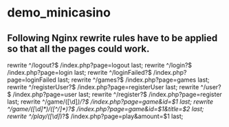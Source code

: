 # demo_minicasino

## Following Nginx rewrite rules have to be applied so that all the pages could work.

rewrite ^/logout?$ /index.php?page=logout last;
rewrite ^/login?$ /index.php?page=login last;
rewrite ^/loginFailed?$ /index.php?page=loginFailed last;
rewrite ^/games?$ /index.php?page=games last;
rewrite ^/registerUser?$ /index.php?page=registerUser last;
rewrite ^/user?$ /index.php?page=user last;
rewrite ^/register?$ /index.php?page=register last;
rewrite ^/game/([\d]*)/?$ /index.php?page=game&id=$1 last;
rewrite ^/game/([\d]*)/([^/]*)?$ /index.php?page=game&id=$1&title=$2 last;
rewrite ^/play/([\d]*)?$ /index.php?page=play&amount=$1 last;
